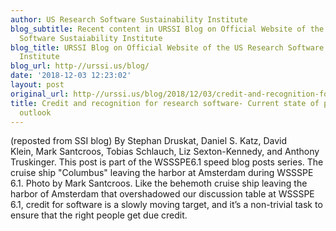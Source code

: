 ```yaml
---
author: US Research Software Sustainability Institute
blog_subtitle: Recent content in URSSI Blog on Official Website of the US Research
  Software Sustaiability Institute
blog_title: URSSI Blog on Official Website of the US Research Software Sustaiability
  Institute
blog_url: http-//urssi.us/blog/
date: '2018-12-03 12:23:02'
layout: post
original_url: http-//urssi.us/blog/2018/12/03/credit-and-recognition-for-research-software-current-state-of-practice-and-outlook/
title: Credit and recognition for research software- Current state of practice and
  outlook
---
```


(reposted from SSI blog)
By Stephan Druskat, Daniel S. Katz, David Klein, Mark Santcroos, Tobias Schlauch, Liz Sexton-Kennedy, and Anthony Truskinger.
This post is part of the WSSSPE6.1 speed blog posts series.
The cruise ship "Columbus" leaving the harbor at Amsterdam during WSSSPE 6.1.
Photo by Mark Santcroos.  Like the behemoth cruise ship leaving the harbor of Amsterdam that overshadowed our discussion table at WSSSPE 6.1, credit for software is a slowly moving target, and it’s a non-trivial task to ensure that the right people get due credit.